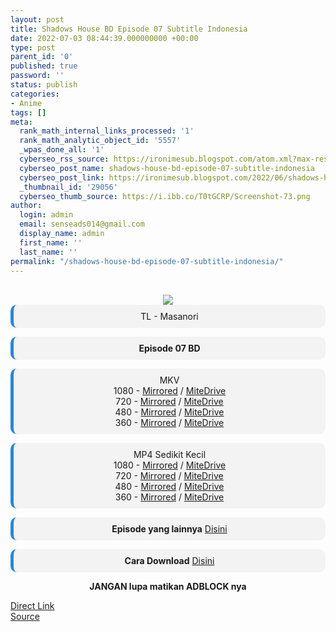 ```yaml
---
layout: post
title: Shadows House BD Episode 07 Subtitle Indonesia
date: 2022-07-03 08:44:39.000000000 +00:00
type: post
parent_id: '0'
published: true
password: ''
status: publish
categories:
- Anime
tags: []
meta:
  rank_math_internal_links_processed: '1'
  rank_math_analytic_object_id: '5557'
  _wpas_done_all: '1'
  cyberseo_rss_source: https://ironimesub.blogspot.com/atom.xml?max-results=150
  cyberseo_post_name: shadows-house-bd-episode-07-subtitle-indonesia
  cyberseo_post_link: https://ironimesub.blogspot.com/2022/06/shadows-house-bd-episode-07-subtitle.html
  _thumbnail_id: '29056'
  cyberseo_thumb_source: https://i.ibb.co/T0tGCRP/Screenshot-73.png
author:
  login: admin
  email: senseads014@gmail.com
  display_name: admin
  first_name: ''
  last_name: ''
permalink: "/shadows-house-bd-episode-07-subtitle-indonesia/"
---
```

<p><meta content=" TL - Masanori Episode 07 BD MKV 1080 - Mirrored / MiteDrive 720 - Mirrored / MiteDrive 480 - Mirrored / MiteDrive 360 - M..." name="twitter:description" /></p>
<div style="text-align: center;">
<br />
<img src="{{ site.baseurl }}/assets/2022/07/Screenshot-73.png" />
<div style="-moz-border-radius: 10px; -webkit-border-radius: 10px; background-color: #f3f3f3; border-left: 5px solid #2288dd; border-radius: 10px; padding: 10px; t-align: left;">
TL - Masanori</div>
<p></p>
<div style="-moz-border-radius: 10px; -webkit-border-radius: 10px; background-color: #f3f3f3; border-left: 5px solid #2288dd; border-radius: 10px; padding: 10px; t-align: left;">
<strong>Episode 07 BD</strong> </div>
<p></p>
<div style="-moz-border-radius: 10px; -webkit-border-radius: 10px; background-color: #f3f3f3; border-left: 5px solid #2288dd; border-radius: 10px; padding: 10px; t-align: left;">
MKV<br />
1080 - <a href="https://mir.cr/1SRXXWUF">Mirrored</a> / <a href="https://mitedrive.my.id/view/ea84ff36a6f1ac1">MiteDrive</a><br />
720 - <a href="https://mir.cr/4DBIZ749">Mirrored</a> / <a href="https://mitedrive.my.id/view/a0563430c1">MiteDrive</a><br />
480 - <a href="https://mir.cr/0Z0U67TC">Mirrored</a> / <a href="https://mitedrive.my.id/view/1f4c44339810">MiteDrive</a><br />
360 - <a href="https://mir.cr/1Q6JW2DQ">Mirrored</a> / <a href="https://mitedrive.my.id/view/16817fae075cd">MiteDrive</a>
</div>
<p></p>
<div style="-moz-border-radius: 10px; -webkit-border-radius: 10px; background-color: #f3f3f3; border-left: 5px solid #2288dd; border-radius: 10px; padding: 10px; t-align: left;">
MP4 Sedikit Kecil<br />
1080 - <a href="https://mir.cr/LLQRQQW9">Mirrored</a> / <a href="https://mitedrive.my.id/view/92904fe41da">MiteDrive</a><br />
720 - <a href="https://mir.cr/1TTEZIUF">Mirrored</a> / <a href="https://mitedrive.my.id/view/cd8384a5d410552">MiteDrive</a><br />
480 - <a href="https://mir.cr/17M9CBSC">Mirrored</a> / <a href="https://mitedrive.my.id/view/9d58842dcce45e9">MiteDrive</a><br />
360 - <a href="https://mir.cr/1RTIRKBZ">Mirrored</a> / <a href="https://mitedrive.my.id/view/a8c1403162c04d2">MiteDrive</a>
</div>
<p>
<div style="-moz-border-radius: 10px; -webkit-border-radius: 10px; background-color: #f3f3f3; border-left: 5px solid #2288dd; border-radius: 10px; padding: 10px; t-align: left;">
<strong>Episode yang lainnya</strong> <a href="https://ironimesub.blogspot.com/p/shadows-house-bd.html">Disini</a>
</div>
<p></p>
<div style="-moz-border-radius: 10px; -webkit-border-radius: 10px; background-color: #f3f3f3; border-left: 5px solid #2288dd; border-radius: 10px; padding: 10px; t-align: left;">
<strong>Cara Download</strong> <a href="https://ironimesub.blogspot.com/2022/04/cara-mendownload-di-mirrored.html">Disini</a>
</div>
<p><strong>JANGAN lupa matikan ADBLOCK nya</strong></p>
</div>
<link rel="stylesheet" href="https://cdnjs.cloudflare.com/ajax/libs/font-awesome/4.7.0/css/font-awesome.min.css" />
<div class="divbtn"> <a href="https://handymansurrender.com/fihup8buzv?key=94550f7ce39444073321dde3b8782f97" class="btn"><i class="fa fa-download"></i> Direct Link</a> <br /><a href="https://ironimesub.blogspot.com/2022/06/shadows-house-bd-episode-07-subtitle.html">Source</a> </div>
